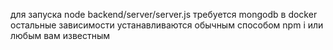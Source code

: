 для запуска  node backend/server/server.js
требуется mongodb в docker
остальные зависимости устанавливаются обычным способом npm i или любым вам известным

